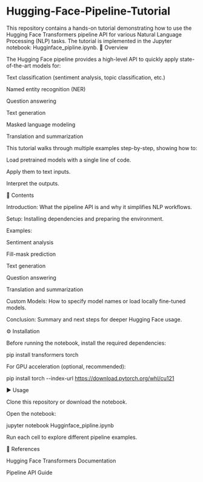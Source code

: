# Hugging-Face-Pipeline-Tutorial
This repository contains a hands-on tutorial demonstrating how to use the Hugging Face Transformers pipeline API for various Natural Language Processing (NLP) tasks.  The tutorial is implemented in the Jupyter notebook: Hugginface_pipline.ipynb.
📌 Overview

The Hugging Face pipeline provides a high-level API to quickly apply state-of-the-art models for:

Text classification (sentiment analysis, topic classification, etc.)

Named entity recognition (NER)

Question answering

Text generation

Masked language modeling

Translation and summarization

This tutorial walks through multiple examples step-by-step, showing how to:

Load pretrained models with a single line of code.

Apply them to text inputs.

Interpret the outputs.

📂 Contents

Introduction: What the pipeline API is and why it simplifies NLP workflows.

Setup: Installing dependencies and preparing the environment.

Examples:

Sentiment analysis

Fill-mask prediction

Text generation

Question answering

Translation and summarization

Custom Models: How to specify model names or load locally fine-tuned models.

Conclusion: Summary and next steps for deeper Hugging Face usage.

⚙️ Installation

Before running the notebook, install the required dependencies:

pip install transformers torch


For GPU acceleration (optional, recommended):

pip install torch --index-url https://download.pytorch.org/whl/cu121

▶️ Usage

Clone this repository or download the notebook.

Open the notebook:

jupyter notebook Hugginface_pipline.ipynb


Run each cell to explore different pipeline examples.

📖 References

Hugging Face Transformers Documentation

Pipeline API Guide
